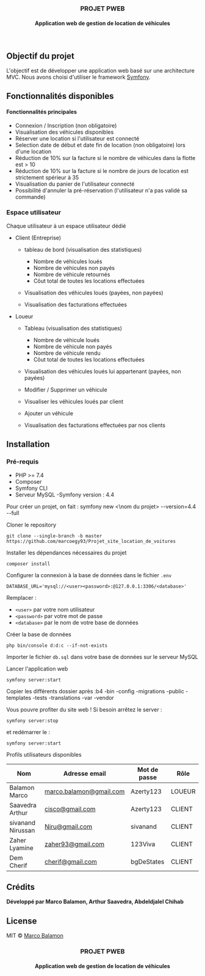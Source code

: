 <div align="center">
    <h3>PROJET PWEB</h3>
    <h4>Application web de gestion de location de véhicules</h4>
</div>
</br>

## Objectif du projet

L'objectif est de développer une application web basé sur une architecture MVC.
Nous avons choisi d'utiliser le framework [Symfony](https://symfony.com/).

## Fonctionnalités disponibles

#### Fonctionnalités principales

- Connexion / Inscription (non obligatoire)
- Visualisation des véhicules disponibles
- Réserver une location si l'utilisateur est connecté
- Selection date de début et date fin de location (non obligatoire) lors d'une location
- Réduction de 10% sur la facture si le nombre de véhicules dans la flotte est > 10
- Réduction de 10% sur la facture si le nombre de jours de location est strictement spérieur à 35
- Visualisation du panier de l'utilisateur connecté
- Possibilité d'annuler la pré-réservation (l'utilisateur n'a pas validé sa commande)

### Espace utilisateur

Chaque utilisateur à un espace utilisateur dédié

- Client (Entreprise)

  - tableau de bord (visualisation des statistiques)

    - Nombre de véhicules loués
    - Nombre de véhicules non payés
    - Nombre de véhicule retournés
    - Côut total de toutes les locations effectuées

  - Visualisation des véhicules loués (payées, non payées)
  - Visualisation des facturations effectuées
    </br>

- Loueur

  - Tableau (visualisation des statistiques)

    - Nombre de véhicule loués
    - Nombre de véhicule non payés
    - Nombre de véhicule rendu
    - Côut total de toutes les locations effectuées

  - Visualisation des véhicules loués lui appartenant (payées, non payées)
  - Modifier / Supprimer un véhicule
  - Visualiser les véhicules loués par client
  - Ajouter un véhicule
  - Visualisation des facturations effectuées par nos clients
    </br>

## Installation

### Pré-requis

- PHP >= 7.4
- Composer
- Symfony CLI
- Serveur MySQL
-Symfony version : 4.4

Pour créer un projet, on fait :
    symfony new <\nom du projet\> --version=4.4 --full

Cloner le repository

```
git clone --single-branch -b master https://github.com/marcoegy93/Projet_site_location_de_voitures
```

Installer les dépendances nécessaires du projet

```
composer install
```

Configurer la connexion à la base de données dans le fichier `.env`

```
DATABASE_URL='mysql://<user><password>:@127.0.0.1:3306/<database>'
```

Remplacer :

- `<user>` par votre nom utilisateur
- `<password>` par votre mot de passe
- `<database>` par le nom de votre base de données

Créer la base de données

```
php bin/console d:d:c --if-not-exists
```

Importer le fichier `db.sql` dans votre base de données sur le serveur MySQL

Lancer l'application web

```
symfony server:start
```

Copier les différents dossier après :b4
-bin
-config
-migrations
-public
-templates
-tests
-translations
-var
-vendor

Vous pouvre profiter du site web !
Si besoin arrêtez le server :
```
symfony server:stop
```

et redémarrer le :

```
symfony server:start
```

Profils utilisateurs disponibles

| Nom               | Adresse email             | Mot de passe | Rôle       |
| ------------------| --------------------------| ------------ | ---------- |
| Balamon Marco     | marco.balamon@gmail.com   | Azerty123    | LOUEUR     |
| Saavedra Arthur   | cisco@gmail.com           | Azerty123    | CLIENT     |
| sivanand Nirussan | Niru@gmail.com            | sivanand     | CLIENT     |
| Zaher Lyamine     |   zaher93@gmail.com       | 123Viva      | CLIENT     |
| Dem Cherif        |   cherif@gmail.com        | bgDeStates   | CLIENT     |

## Crédits

**Développé par Marco Balamon, Arthur Saavedra, Abdeldjalel Chihab**

## License

MIT © [Marco Balamon](https://github.com/marcoegy93)
<div align="center">
    <h3>PROJET PWEB</h3>
    <h4>Application web de gestion de location de véhicules</h4>
</div>
</br>

